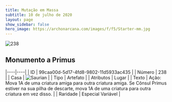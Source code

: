 ```yaml
---
title: Mutação em Massa
subtitle: 10 de julho de 2020
layout: page
show_sidebar: false
hero_image: https://archonarcana.com/images/f/f5/Starter-mm.jpg
---
```


![238](https://cdn.keyforgegame.com/media/card_front/pt/479_238_495PQVW79CXF_pt.png)

## Monumento a Primus

|----|----|
| ID | 99caa00d-5d17-4fd8-9802-11d5933ac435 |
| Número | 238 |
| Casa | ![Saurian](https://archonarcana.com/images/thumb/9/9e/Saurian_P.png/22px-Saurian_P.png "Sauro") |
| Tipo | Artefato |
| Atributos | Lugar |
| Texto | Ação: Mova 1A de uma criatura amiga para outra criatura amiga. Se Cônsul Primus estiver na sua pilha de descarte, mova 1A de uma criatura para outra criatura em vez disso. |
| Raridade | Especial Variável |
